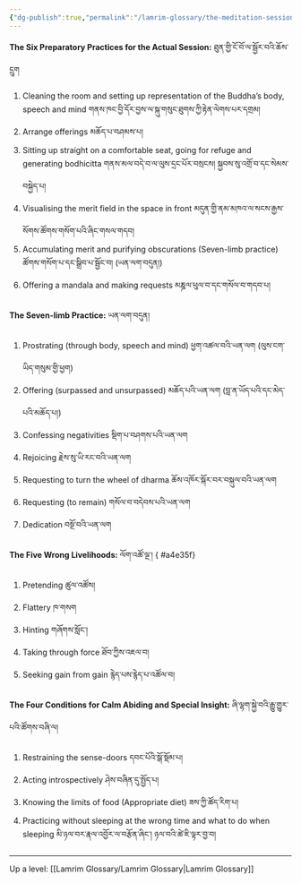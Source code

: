 ```yaml
---
{"dg-publish":true,"permalink":"/lamrim-glossary/the-meditation-session/"}
---
```


**The Six Preparatory Practices for the Actual Session:** ཐུན་གྱི་ངོ་བོ་ལ་སྦྱོར་བའི་ཆོས་དྲུག
1. Cleaning the room and setting up representation of the Buddha’s body, speech and mind
   གནས་ཁང་བྱི་དོར་བྱས་ལ་སྐུ་གསུང་ཐུགས་ཀྱི་རྟེན་ལེགས་པར་དགྲམ།
2. Arrange offerings 
   མཆོད་པ་བཤམས་པ།
3. Sitting up straight on a comfortable seat, going for refuge and generating bodhicitta
   གནས་མལ་བདེ་བ་ལ་ལུས་དྲང་པོར་བསྲངས། སྐྱབས་སུ་འགྲོ་བ་དང་སེམས་བསྐྱེད་པ།
4. Visualising the merit field in the space in front
   མདུན་གྱི་ནམ་མཁའ་ལ་སངས་རྒྱས་སོགས་ཚོགས་གསོག་པའི་ཞིང་གསལ་གདབ།
5. Accumulating merit and purifying obscurations (Seven-limb practice)
   ཚོགས་གསོག་པ་དང་སྒྲིབ་པ་སྦྱོང་བ། (ཡན་ལག་བདུན།)
6. Offering a mandala and making requests མཎྜལ་ཕུལ་བ་དང་གསོལ་བ་གདབ་པ།

**The Seven-limb Practice:** ཡན་ལག་བདུན།
1. Prostrating (through body, speech and mind) ཕྱག་འཚལ་བའི་ཡན་ལག (ལུས་ངག་ཡིད་གསུམ་གྱི་ཕྱག)
2. Offering (surpassed and unsurpassed) མཆོད་པའི་ཡན་ལག (བླ་ན་ཡོད་པའི་དང་མེད་པའི་མཆོད་པ།)
3. Confessing negativities སྡིག་པ་བཤགས་པའི་ཡན་ལག
4. Rejoicing རྗེས་སུ་ཡི་རང་བའི་ཡན་ལག
5. Requesting to turn the wheel of dharma ཆོས་འཁོར་སྐོར་བར་བསྐུལ་བའི་ཡན་ལག
6. Requesting (to remain) གསོལ་བ་བདེབས་པའི་ཡན་ལག
7. Dedication བསྔོ་བའི་ཡན་ལག

**The Five Wrong Livelihoods:** ལོག་འཚོ་ལྔ་།
{ #a4e35f}

1. Pretending ཚུལ་འཚོས།
2. Flattery ཁ་གསག
3. Hinting གཞོགས་སློང་།
4. Taking through force ཐོབ་ཀྱིས་འཇལ་བ།
5. Seeking gain from gain རྙེད་པས་རྙེད་པ་འཚོལ་བ།

**The Four Conditions for Calm Abiding and Special Insight:** ཞི་ལྷག་སྐྱེ་བའི་རྒྱུ་གྱུར་པའི་ཚོགས་བཞི་ལ།
1. Restraining the sense-doors དབང་པོའི་སྒོ་སྡོམ་པ།
2. Acting introspectively ཤེས་བཞིན་དུ་སྤྱོད་པ།
3. Knowing the limits of food (Appropriate diet) ཟས་ཀྱི་ཚོད་རིག་པ།
4. Practicing without sleeping at the wrong time and what to do when sleeping
   མི་ཉལ་བར་རྣལ་འབྱོར་ལ་བརྩོན་ཞིང་། ཉལ་བའི་ཚེ་ཇི་ལྟར་བྱ་བ།

---
Up a level: [[Lamrim Glossary/Lamrim Glossary\|Lamrim Glossary]]



